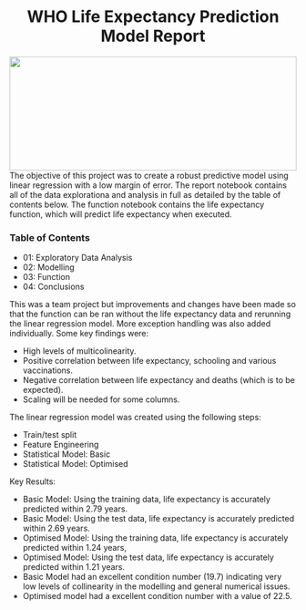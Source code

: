 <div align="center"> <h1> WHO Life Expectancy Prediction Model Report</h1> </div>
<img src="https://data.org/wp-content/uploads/2024/01/WHO_logo.svg" style="width:100%; height:200px; object-fit:cover;" />
The objective of this project was to create a robust predictive model using linear regression with a low margin of error. 
The report notebook contains all of the data explorationa and analysis in full as detailed by the table of contents below. The function notebook contains the life expectancy function, which will predict life expectancy when executed.

### Table of Contents  
 - 01: Exploratory Data Analysis  
 - 02: Modelling  
 - 03: Function  
 - 04: Conclusions

This was a team project but improvements and changes have been made so that the function can be ran without the life expectancy data and rerunning the linear regression model. More exception handling was also added individually.
Some key findings were:
- High levels of multicolinearity.
- Positive correlation between life expectancy, schooling and various vaccinations.
- Negative correlation between life expectancy and deaths (which is to be expected).
- Scaling will be needed for some columns.

The linear regression model was created using the following steps:
 - Train/test split
 - Feature Engineering
 - Statistical Model: Basic
 - Statistical Model: Optimised

Key Results:
- Basic Model: Using the training data, life expectancy is accurately predicted within 2.79 years.
- Basic Model: Using the test data, life expectancy is accurately predicted within 2.69 years.
- Optimised Model: Using the training data, life expectancy is accurately predicted within 1.24 years,
- Optimised Model: Using the test data, life expectancy is accurately predicted within 1.21 years.
- Basic Model had an excellent condition number (19.7) indicating very low levels of collinearity in the modelling and general numerical issues.
- Optimised model had a excellent condition number with a value of 22.5.


